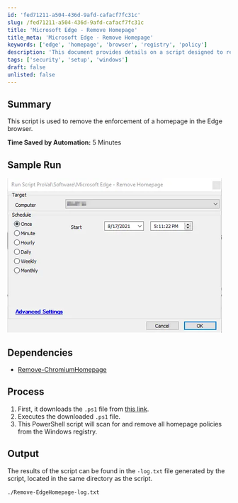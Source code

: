 ```yaml
---
id: 'fed71211-a504-436d-9afd-cafacf7fc31c'
slug: /fed71211-a504-436d-9afd-cafacf7fc31c
title: 'Microsoft Edge - Remove Homepage'
title_meta: 'Microsoft Edge - Remove Homepage'
keywords: ['edge', 'homepage', 'browser', 'registry', 'policy']
description: 'This document provides details on a script designed to remove enforced homepage settings in the Edge browser by scanning and modifying the Windows registry. It includes sample runs, dependencies, and output information to assist users in executing the script effectively.'
tags: ['security', 'setup', 'windows']
draft: false
unlisted: false
---
```


## Summary

This script is used to remove the enforcement of a homepage in the Edge browser.

**Time Saved by Automation:** 5 Minutes

## Sample Run

![Sample Run](../../../static/img/docs/fed71211-a504-436d-9afd-cafacf7fc31c/image_1.webp)

## Dependencies

- [Remove-ChromiumHomepage](/docs/38674bcd-8b19-4072-a58f-314efad2e856)

## Process

1. First, it downloads the `.ps1` file from [this link](https://file.provaltech.com/repo/script/Remove-EdgeHomepage.ps1).
2. Executes the downloaded `.ps1` file.
3. This PowerShell script will scan for and remove all homepage policies from the Windows registry.

## Output

The results of the script can be found in the `-log.txt` file generated by the script, located in the same directory as the script.

```
./Remove-EdgeHomepage-log.txt
```